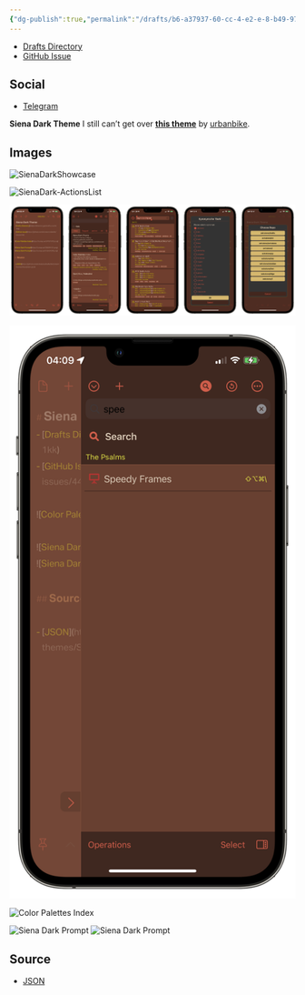 ```yaml
---
{"dg-publish":true,"permalink":"/drafts/b6-a37937-60-cc-4-e2-e-8-b49-97-f43-ada-24-d6/","dgHomeLink":true,"dgPassFrontmatter":false}
---
```


- [Drafts Directory](https://directory.getdrafts.com/t/1kk)
- [GitHub Issue](https://github.com/extratone/drafts/issues/44)

## Social

- [Telegram](https://t.me/getdrafts/7)

**Siena Dark Theme**
I still can’t get over [**this theme**](https://directory.getdrafts.com/t/1kk) by [urbanbike](https://directory.getdrafts.com/search?utf8=✓&q=urbanbike).

## Images

![SienaDarkShowcase](https://i.snap.as/Yo2n0W39.png)

![SienaDark-ActionsList](https://i.snap.as/6W215dnM.png)

![SienaDarkShowcase](https://github.com/extratone/drafts/blob/main/images/1650100498842.png?raw=true)

![SienaDark-ActionsList](https://github.com/extratone/drafts/blob/main/images/1650100498569.png?raw=true)

![Color Palettes Index](https://i.snap.as/bPIGfVXO.png)

![Siena Dark Prompt](https://i.snap.as/GNQBKIS3.png)
![Siena Dark Prompt](https://i.snap.as/CnEiGKOR.png)

## Source

- [JSON](https://github.com/extratone/drafts/blob/main/themes/SienaDark.json)